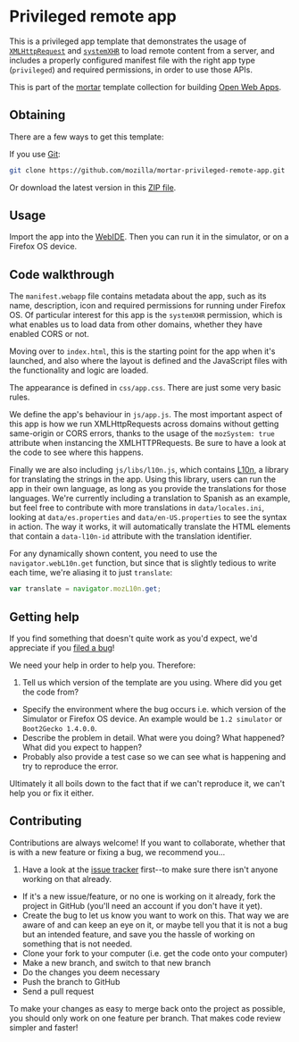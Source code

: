 # Privileged remote app

This is a privileged app template that demonstrates the usage of [`XMLHttpRequest`](https://developer.mozilla.org/docs/Web/API/XMLHttpRequest) and [`systemXHR`](https://developer.mozilla.org/Apps/Reference/Firefox_OS_device_APIs#systemXHR) to load remote content from a server, and includes a properly configured manifest file with the right app type (`privileged`) and required permissions, in order to use those APIs.

This is part of the [mortar](https://github.com/mozilla/mortar/) template collection for building [Open Web Apps](https://developer.mozilla.org/Apps).

## Obtaining

There are a few ways to get this template:

If you use [Git](http://www.git-scm.com/):

````bash
git clone https://github.com/mozilla/mortar-privileged-remote-app.git
````

Or download the latest version in this [ZIP file](https://github.com/mozilla/mortar-privileged-remote-app/archive/master.zip).


## Usage

Import the app into the [WebIDE](https://developer.mozilla.org/en-US/docs/Tools/WebIDE). Then you can run it in the simulator, or on a Firefox OS device.

## Code walkthrough

The `manifest.webapp` file contains metadata about the app, such as its name, description, icon and required permissions for running under Firefox OS. Of particular interest for this app is the `systemXHR` permission, which is what enables us to load data from other domains, whether they have enabled CORS or not.

Moving over to `index.html`, this is the starting point for the app when it's launched, and also where the layout is defined and the JavaScript files with the functionality and logic are loaded.

The appearance is defined in `css/app.css`. There are just some very basic rules.

We define the app's behaviour in `js/app.js`. The most important aspect of this app is how we run XMLHttpRequests across domains without getting same-origin or CORS errors, thanks to the usage of the `mozSystem: true` attribute when instancing the XMLHTTPRequests. Be sure to have a look at the code to see where this happens.

Finally we are also including `js/libs/l10n.js`, which contains [L10n](https://developer.mozilla.org/en-US/docs/Web/API/L10n_API), a library for translating the strings in the app. Using this library, users can run the app in their own language, as long as you provide the translations for those languages. We're currently including a translation to Spanish as an example, but feel free to contribute with more translations in `data/locales.ini`, looking at `data/es.properties` and `data/en-US.properties` to see the syntax in action. The way it works, it will automatically translate the HTML elements that contain a `data-l10n-id` attribute with the translation identifier.

For any dynamically shown content, you need to use the `navigator.webL10n.get` function, but since that is slightly tedious to write each time, we're aliasing it to just `translate`:

```javascript
var translate = navigator.mozL10n.get;
```

## Getting help

If you find something that doesn't quite work as you'd expect, we'd appreciate if you [filed a bug](https://github.com/mozilla/mortar-privileged-remote-app/issues)!

We need your help in order to help you. Therefore:

1. Tell us which version of the template are you using. Where did you get the code from?
* Specify the environment where the bug occurs i.e. which version of the Simulator or Firefox OS device. An example would be `1.2 simulator` or `Boot2Gecko 1.4.0.0`. 
* Describe the problem in detail. What were you doing? What happened? What did you expect to happen?
* Probably also provide a test case so we can see what is happening and try to reproduce the error.

Ultimately it all boils down to the fact that if we can't reproduce it, we can't help you or fix it either.

## Contributing

Contributions are always welcome! If you want to collaborate, whether that is with a new feature or fixing a bug, we recommend you...

1. Have a look at the [issue tracker](https://github.com/mozilla/mortar-privileged-remote-app/issues) first--to make sure there isn't anyone working on that already.
* If it's a new issue/feature, or no one is working on it already, fork the project in GitHub (you'll need an account if you don't have it yet).
* Create the bug to let us know you want to work on this. That way we are aware of and can keep an eye on it, or maybe tell you that it is not a bug but an intended feature, and save you the hassle of working on something that is not needed.
* Clone your fork to your computer (i.e. get the code onto your computer)
* Make a new branch, and switch to that new branch
* Do the changes you deem necessary
* Push the branch to GitHub
* Send a pull request

To make your changes as easy to merge back onto the project as possible, you should only work on one feature per branch. That makes code review simpler and faster!
